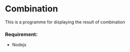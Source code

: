 <h1>Combination</h1>
<p>This is a programme for displaying the result of combination</p>
<h3>Requirement:</h3>
<ul>
<li>Nodejs</li>
</ul>
